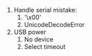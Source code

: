 1. Handle serial mistake:
    1. '\x00'
    2. UnicodeDecodeError
2. USB power
    1. No device
    2. Select timeout
